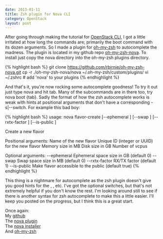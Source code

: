 ```yaml
---
date: 2013-01-11
title: Zsh plugin for Nova CLI
category: OpenStack
layout: post
---
```


After going through making the tutorial for [OpenStack CLI](https://github.com/openstack/python-novaclient), I got a little irritated at how long the commands are; primarily the boot command with its dozen arguments. So I made a plugin for [oh-my-zsh](https://github.com/robbyrussell/oh-my-zsh) to autocomplete the madness. The plugin is located in my github repo [oh-my-zsh-nova](https://github.com/rbirnie/oh-my-zsh-nova). To install just copy the nova directory into the oh-my-zsh plugins directory.

{% highlight bash %}
git clone https://github.com/rbirnie/oh-my-zsh-nova.git
cp -r ./oh-my-zsh-nova/nova ~/.oh-my-zsh/custom/plugins/
vi ~/.zshrc # add 'nova' to your plugins
{% endhighlight %}

And that's it, you're now rocking some autocomplete goodness! To try it out just type nova and hit tab. Many of the subcommands are in there too, try nova boot {tab}. Sadly the format of how the zsh autocomplete works is weak with hints at positional arguments that don't have a corresponding -s|--switch. For example this bad boy:

{% highlight bash %}
usage: nova flavor-create [--ephemeral <ephemeral>] [--swap <swap>]
                          [--rxtx-factor <factor>] [--is-public <is-public>]
                          <name> <id> <ram> <disk> <vcpus>

Create a new flavor

Positional arguments:
  <name>                Name of the new flavor
  <id>                  Unique ID (integer or UUID) for the new flavor
  <ram>                 Memory size in MB
  <disk>                Disk size in GB
  <vcpus>               Number of vcpus

Optional arguments:
  --ephemeral <ephemeral>
                        Ephemeral space size in GB (default 0)
  --swap <swap>         Swap space size in MB (default 0)
  --rxtx-factor <factor>
                        RX/TX factor (default 1)
  --is-public <is-public>
                        Make flavor accessible to the public (default true)
{% endhighlight %}

This thing is a nightmare for autocomplete as the zsh plugin doesn't give you good hints for the <name>, <id>, etc. I've got the optional switches, but that's not extremely helpful if you don't know the rest. I'm looking around still to see if there is another syntax for zsh autocomplete to make this a little easier. I'll keep you posted on the progress, but I think this is a great start. 

Once again:<br>
My [github](https://github.com/rbirnie)<br>
The [nova plugin](https://github.com/rbirnie/oh-my-zsh-nova)<br>
The [nova installer](https://github.com/openstack/python-novaclient)<br>
And [oh-my-zsh](https://github.com/robbyrussell/oh-my-zsh)
